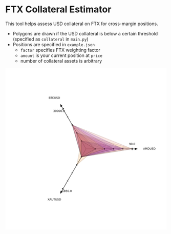 # FTX Collateral Estimator

This tool helps assess USD collateral on FTX for cross-margin positions.

* Polygons are drawn if the USD collateral is below a certain threshold (specified as `collateral` in `main.py`)
* Positions are specified in `example.json`
    * `factor` specifies FTX weighting factor
    * `amount` is your current position at `price`
    * number of collateral assets is arbitrary

![Example Collateral Position](plot.png)
